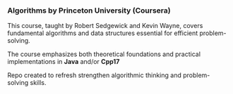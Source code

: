 ### Algorithms by Princeton University (Coursera)  

This course, taught by Robert Sedgewick and Kevin Wayne, covers fundamental
algorithms and data structures essential for efficient problem-solving. 

The course emphasizes both theoretical foundations and practical implementations
in **Java** and/or **Cpp17**

Repo created to refresh strengthen algorithmic thinking and problem-solving
skills.